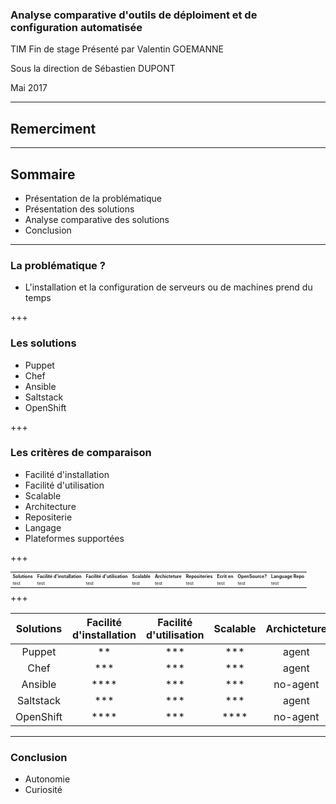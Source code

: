
### Analyse comparative d'outils de déploiment et de configuration automatisée
TIM Fin de stage
Présenté par Valentin GOEMANNE

Sous la direction de Sébastien DUPONT 

Mai 2017

---
## Remerciment
---
## Sommaire
 - <span class ="fragment">Présentation de la problématique</span>  
 - <span class ="fragment">Présentation des solutions</span>
 - <span class ="fragment">Analyse comparative des solutions </span>
 - <span class ="fragment"> Conclusion </span>

---

### La problématique ?
- <span class="fragment">L'installation et la configuration de serveurs ou de machines prend du temps</span>

+++

### Les solutions

- <span class="fragment">Puppet</span>
- <span class="fragment">Chef</span>
- <span class="fragment">Ansible</span>
- <span class="fragment">Saltstack</span>
- <span class="fragment">OpenShift</span>

+++

### Les critères de comparaison 
- <span class="fragment">Facilité d'installation</span>
- <span class="fragment">Facilité d'utilisation</span>
- <span class="fragment">Scalable</span>
- <span class="fragment">Architecture</span>
- <span class="fragment">Repositerie</span>
- <span class="fragment">Langage</span>
- <span class="fragment">Plateformes supportées</span>

+++
<table style="font-size: 50%;">
  <tr>
    <th>Solutions</th>
    <th>Facilité d'installation</th>
    <th>Facilité d'utilisation</th>
    <th>Scalable</th>
    <th>Archicteture</th>
    <th>Repositeries</th>
    <th>Ecrit en</th>
    <th>OpenSource?</th>
    <th>Language Repo</th>
  </tr>
  <tr>
    <td>test</td>
    <td>test</td>
    <td>test</td>
    <td>test</td>
    <td>test</td>
    <td>test</td>
    <td>test</td>
    <td>test</td>
    <td>test</td>
  </tr>
</table>
+++

|Solutions|Facilité d'installation|Facilité d'utilisation|Scalable|Archicteture|repositories|Ecrit en |OpenSource?|Language Repo|
|:-:|:-:|:-:|:-:|:-:|:-:|:-:|:-:|:-:|
|Puppet|**|***|***|agent|Manifest|Ruby|oui|RubyDSL|
|Chef|***|***|***|agent|Recipe|Ruby,Erlang|oui|RubyDSL|
|Ansible|****|***|***|no-agent|Playbook|Python,PowerShell|oui|YAML|
|Saltstack|***|***|***|agent|State|Python|oui|YAML|
|OpenShift|****|***|****|no-agent|/|/|non|/|

---


### Conclusion 

- <span class="fragment">Autonomie</span>
- <span class="fragment">Curiosité</span>